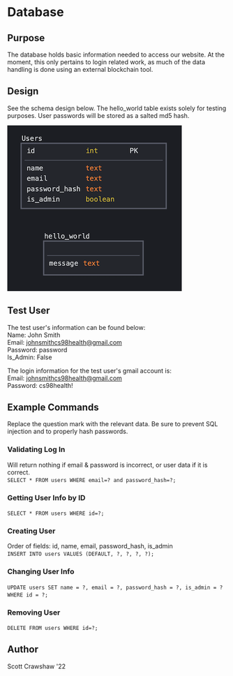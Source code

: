 # Database

## Purpose
The database holds basic information needed to access our website. At the moment, this only pertains to login related work, as much of the data handling is done using an external blockchain tool.

## Design
See the schema design below. The hello_world table exists solely for testing purposes. User passwords will be stored as a salted md5 hash.  
  
![Gif](database_schema.png)

## Test User
The test user's information can be found below:  
Name: John Smith  
Email: johnsmithcs98health@gmail.com  
Password: password  
Is_Admin: False  
  
  
The login information for the test user's gmail account is:  
Email: johnsmithcs98health@gmail.com  
Password: cs98health!

## Example Commands
Replace the question mark with the relevant data. Be sure to prevent SQL injection and to properly hash passwords.

### Validating Log In
Will return nothing if email & password is incorrect, or user data if it is correct.  
`SELECT * FROM users WHERE email=? and password_hash=?;`

### Getting User Info by ID
`SELECT * FROM users WHERE id=?;`

### Creating User
Order of fields: id, name, email, password_hash, is_admin  
`INSERT INTO users VALUES (DEFAULT, ?, ?, ?, ?);`

### Changing User Info
`UPDATE users SET name = ?, email = ?, password_hash = ?, is_admin = ? WHERE id = ?;`

### Removing User
`DELETE FROM users WHERE id=?;`

## Author
Scott Crawshaw '22
